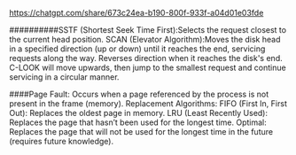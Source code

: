  https://chatgpt.com/share/673c24ea-b190-800f-933f-a04d01e03fde
 
##########SSTF (Shortest Seek Time First):Selects the request closest to the current head position.
SCAN (Elevator Algorithm):Moves the disk head in a specified direction (up or down) until it reaches the end, servicing requests along the way.
Reverses direction when it reaches the disk's end.
C-LOOK will move upwards, then jump to the smallest request and continue servicing in a circular manner.

####Page Fault: Occurs when a page referenced by the process is not present in the frame (memory).
Replacement Algorithms:
FIFO (First In, First Out): Replaces the oldest page in memory.
LRU (Least Recently Used): Replaces the page that hasn’t been used for the longest time.
Optimal: Replaces the page that will not be used for the longest time in the future (requires future knowledge).

## 
